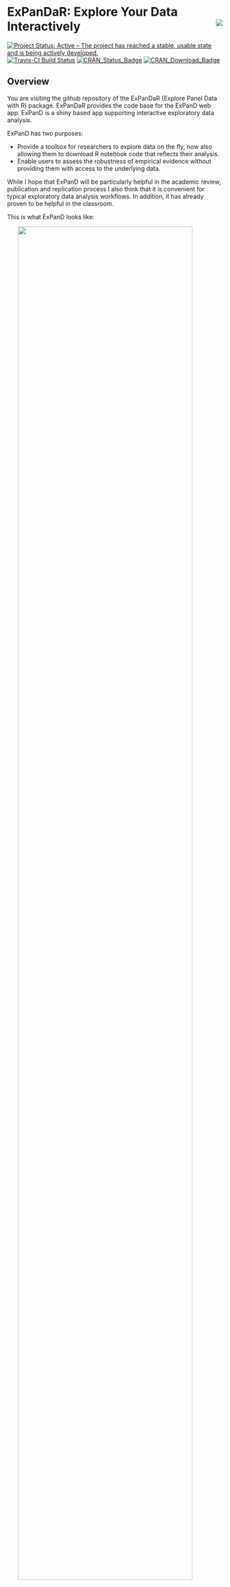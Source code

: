 
# ExPanDaR: Explore Your Data Interactively <img src="logo.png" align="right" />

[![Project Status: Active – The project has reached a stable, usable
state and is being actively
developed.](http://www.repostatus.org/badges/latest/active.svg)](http://www.repostatus.org/#active)
[![Travis-CI Build
Status](https://travis-ci.org/joachim-gassen/ExPanDaR.svg?branch=master)](https://travis-ci.org/joachim-gassen/ExPanDaR)
[![CRAN\_Status\_Badge](http://www.r-pkg.org/badges/version/ExPanDaR)](https://cran.r-project.org/package=ExPanDaR)
[![CRAN\_Download\_Badge](http://cranlogs.r-pkg.org/badges/grand-total/ExPanDaR)](https://cran.r-project.org/package=ExPanDaR)

## Overview

You are visiting the github repository of the ExPanDaR (Explore Panel
Data with R) package. ExPanDaR provides the code base for the ExPanD web
app. ExPanD is a shiny based app supporting interactive exploratory data
analysis.

ExPanD has two purposes:

  - Provide a toolbox for researchers to explore data on the fly, now
    also allowing them to download R notebook code that reflects their
    analysis.
  - Enable users to assess the robustness of empirical evidence without
    providing them with access to the underlying data.

While I hope that ExPanD will be particularly helpful in the academic
review, publication and replication process I also think that it is
convenient for typical exploratory data analysis workflows. In addition,
it has already proven to be helpful in the classroom.

This is what ExPanD looks
like:

<img src="vignettes/figures/ExPanD_simple_03.jpg" width="90%" style="display: block; margin: auto;" />

If you are interested to see what ExPanD has to offer without diving
into R, click [here](https://jgassen.shinyapps.io/expand_wb/) to explore
an instance of ExPanD that hosts World Bank data or click
[here](https://jgassen.shinyapps.io/expand_r3/) for a financial
accounting and stock returns dataset of U.S. firms.

To see how ExPanD can be customized, take a look at [this blog
post](https://joachim-gassen.github.io/2019/04/customize-your-interactive-eda-explore-the-fuel-economy-of-the-u.s.-car-market/)
that generates [this display of the development of fuel economy in the
U.S. car market](https://jgassen.shinyapps.io/expand_fuel_economy).

If you want to analyze your own data instead, you can also access a
variant of ExPanD app [here](https://jgassen.shinyapps.io/expand/) that
allows user-side data uploads. No worries: Your data won’t be stored on
the server and will get erased from memory as soon as you close the web
connection.

## Installation

If you are in for the full treat and want to test ExPanD from within R,
run the following in your R session to install the ExPanDaR package from
CRAN.

``` r
install.packages("ExPanDaR")
library(ExPanDaR)
```

Or, if you want to install the current development version from Github:

``` r
if (!require("devtools")) {
  install.packages("devtools")
}
devtools::install_github("trr266/ExPanDaR")
library(ExPanDaR)
```

## Basic Usage

You can either start ExPanD without arguments so that it starts with a
file upload dialog…

``` r
ExPanD()
```

…or use it to explore a cross-sectional data frame with at least two
numeric variables…

``` r
ExPanD(mtcars)
```

…or start with one of the two example datasets that come with the
package to understand hot to use it on long-format panel data.

Please note: The last parameter (`export_nb_option`) allows the user to
download a notebook and the data to continue the analysis in R. Maybe
not the best idea if you are hosting your app publicly and want to keep
its data private.

``` r
ExPanD(df = worldbank,  
       df_def = worldbank_data_def, 
       var_def = worldbank_var_def,
       df_name = "World Bank Data",
       config_list = ExPanD_config_worldbank,
       export_nb_option = TRUE)

ExPanD(df = russell_3000,  
       df_def = russell_3000_data_def, 
       df_name = "Russell 3000",
       config_list = ExPanD_config_russell_3000,
       export_nb_option = TRUE)
```

Some additional information on how to use ExPanD can be found in the
code file `ExPanDaR_examples.R` in the root directory.

## Use ExPanDaR functions in your own EDA workflow

Besides providing the ExPanD app, ExPanDaR comes with a set of functions
that might be helpful in your own exploratory data analysis workflow,
e.g., functions to quickly produce standard tables and plots. See [this
vignette](https://trr266.github.io/ExPanDaR/articles/ExPanDaR-functions.html)
for a quick walk-trough.

## Further Information

For further information, please refer to the articles and function call
references of the package documentation, available
[here](https://trr266.github.io/ExPanDaR) for the CRAN version
and [here](https://trr266.github.io/ExPanDaR/dev) for the
current development version.

Enjoy\!
